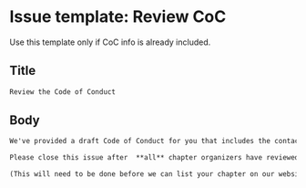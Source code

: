 # Issue template: Review CoC

Use this template only if CoC info is already included.

## Title

```md
Review the Code of Conduct
```
## Body


```md
We've provided a draft Code of Conduct for you that includes the contact information you provided for reporting purposes. Please ensure that these contact details are correct.

Please close this issue after  **all** chapter organizers have reviewed the CoC thoroughly and confirmed they are comfortable enforcing it.

(This will need to be done before we can list your chapter on our website.)
```
